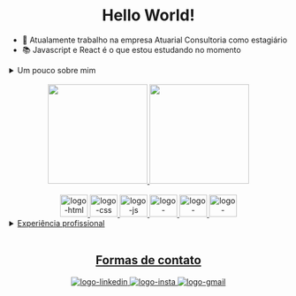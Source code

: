 <h1 align="center">Hello World!</h1>

- 🔭 Atualamente trabalho na empresa Atuarial Consultoria como estagiário
- 📚 Javascript e React é o que estou estudando no momento
    
<details>
  <summary>Um pouco sobre mim</summary>
  <p>
    Sou estudante de análise e desenvolvimento de sistemas, atualmente no 4° semestre.
    Estou focado em frameworks e linguagens de front-end, com objetivo de me tornar um especilista em react.
  </p>
</details>
<br>
<div align="center">
  <a href="https://github.com/Almeida-Adriel"/>
  <img height="180em" src="https://github-readme-stats.vercel.app/api?username=Almeida-Adriel&show_icons=true&theme=dark"/>
  <img height="180em" src="https://github-readme-stats.vercel.app/api/top-langs/?username=Almeida-Adriel&layout=compact&langs_count=8&theme=dark"/>
</div>
<br>

<div align="center">
  <img alt="logo-html" height="40em" width="50" src="https://cdn.jsdelivr.net/gh/devicons/devicon@latest/icons/html5/html5-plain.svg" />
  <img alt="logo-css" height="40em" width="50" src="https://cdn.jsdelivr.net/gh/devicons/devicon@latest/icons/css3/css3-plain.svg" />
  <img alt="logo-js" height="40em" width="50" src="https://cdn.jsdelivr.net/gh/devicons/devicon@latest/icons/javascript/javascript-plain.svg" />
  <img alt="logo-python" height="40em" width="50" src="https://cdn.jsdelivr.net/gh/devicons/devicon@latest/icons/python/python-original.svg" />
  <img alt="logo-python" height="40em" width="50" src="https://cdn.jsdelivr.net/gh/devicons/devicon@latest/icons/react/react-original.svg" />
  <img alt="logo-python" height="40em" width="50" src="https://cdn.jsdelivr.net/gh/devicons/devicon@latest/icons/bootstrap/bootstrap-original.svg" />
</div>

<details>
  <summary>Experiência profissional</summary>
  <p>
    Implementei um sistema de análise de dados em Python, com base na biblioteca Pandas, que agiliza significativamente a identificação e correção de inconsistências em bases de dados        complexas. Os resultados são apresentados em relatórios HTML intuitivos, direcionados ao RPPS. Essa ferramenta visa facilitar e agilizar o processo de validação das informações, além
    de ter uma interface gráfica intuitiva para o usuário escolher qual munucípio e empresa que ele quer gerar o relatório.
  </p>
</details>
<br>
<h2 align="center">Formas de contato</h2>
<div align="center">
    <a href="https://www.linkedin.com/in/adriel-leite-7b7941269" target="_blank">
        <img alt="logo-linkedin" src="https://img.shields.io/badge/LinkedIn-0077B5?style=for-the-badge&logo=linkedin&logoColor=white"/>
    </a>
    <a href="https://www.instagram.com/almeida.adriel/" target="_blank">
        <img alt="logo-insta" src="https://img.shields.io/badge/Instagram-E4405F?style=for-the-badge&logo=instagram&logoColor=white"/>
    </a>
     <a href="adrielalmeida.diel@gmail.com" target="_blank">
        <img alt="logo-gmail" src="https://img.shields.io/badge/Gmail-D14836?style=for-the-badge&logo=gmail&logoColor=white"/>
    </a>
</div>
